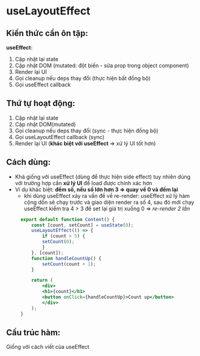 # useLayoutEffect

## Kiến thức cần ôn tập:
**useEffect**:
   1. Cập nhật lại state
   2. Cập nhật DOM (mutated: đột biến - sửa prop trong object component)
   3. Render lại UI
   4. Gọi cleanup nếu deps thay đổi (thực hiện bất đồng bộ)
   5. Gọi useEffect callback

## Thứ tự hoạt động: 
1. Cập nhật lại state
2. Cập nhật DOM(mutated)
3. Gọi cleanup nếu deps thay đổi (sync - thực hiện đồng bộ)
4. Gọi useLayoutEffect callback (sync)
5. Render lại UI (**khác biệt với useEffect** => xử lý UI tốt hơn)

## Cách dùng:
- Khá giống với useEffect (dùng để thực hiện side effect) tuy nhiên dùng với trường hợp cần **xử lý UI** để load được chính xác hơn
- Ví dụ khác biệt: **đếm số, nếu số lớn hơn 3 => quay về 0 và đếm lại** 
  - khi dùng useEffect xảy ra vấn đề về re-render: useEffect xử lý hàm cộng dồn sẽ chạy trước và giao diện render ra số 4, sau đó mới chạy useEffect kiểm tra 4 > 3 để set lại giá trị xuống 0 => *re-render 2 lần*
  ```jsx
    export default function Content() {
        const [count, setCount] = useState(0);
        useLayoutEffect(() => {
            if (count > 5) {
            setCount(0);
            }
        }, [count]);
        function handleCountUp() {
            setCount(count + 1);
        }

        return (
            <div>
            <h1>{count}</h1>
            <button onClick={handleCountUp}>Count up</button>
            </div>
        );
    }
  ```
## Cấu trúc hàm:
Giống với cách viết của useEffect